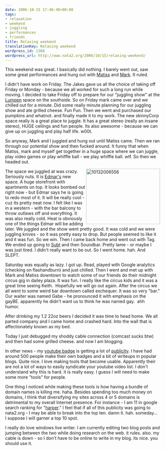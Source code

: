 ```yaml
---
date: 2006-10-15 17:46:40+00:00
tags:
- relaxation
- weekend
- juggling
- performances
- friends
title: Relaxing weekend
translationKey: Relaxing weekend
wordpress_id: 1368
wordpress_url: http://www.nata2.org/2006/10/15/relaxing-weekend/
---
```


<p>This weekend was great. I basically did nothing. I barely went out, saw some great performances and hung out with <a href="http://therats.org">Matiss</a> and <a href="http://markhaywardismyhero.com/">Mark</a>. It ruled.&nbsp; </p> <p>I didn't have work on Friday. The Jakes gave us all the choice of taking off Friday or Monday - because we all worked for such a long run while moving. I decided to take Friday off to prepare for our "juggling show" at the <a href="http://www.lumpen.com">Lumpen</a> space on the southside. So on Friday mark came over and we chilled out for a minute. Did some really minute planning for our juggling show and ate grilled cheese. Fun Fun. Then we went and purchased our pumpkins and whatnot. and finally made it to my work. The new skinnyCorp space really is a great place to juggle. It has a great stereo (really an insane stereo), HUGE ceilings and fun people. Its also awesome - because we can give up on juggling and play half life. w00t. </p> <p>So anyway, Mark and I juggled and hung out until Matiss came. Then we ran through our potential show and then fucked around. It funny that when Matiss, mark and myself get together in a huge space where we can juggle, play video games or play whiffle ball - we play whiffle ball. wtf. So then we headed out. </p> <p><a title="Photo Sharing" href="http://www.flickr.com/photos/natatwo/268973569/"><img height="180" alt="10132006556" src="http://static.flickr.com/99/268973569_76e8aed283_m.jpg" width="240" align="right"></a>The space we juggled at was crazy. Seriously nuts. It is <a href="http://flickr.com/photos/natatwo/268974605/">Edmar's</a> new space. A huge storefront with apartments on top. It looks bombed out right now - but Edmar says he is going to redo most of it. It will be really cool - cuz its pretty neat now. I felt like I was in a western - with the bar balcony to throw outlaws off and everything. It was also really cold. Heat is obviously one of the things&nbsp;Edmar will be adding later. We juggled and the show went pretty good. It was cold and we were juggling knives - so it was pretty easy to drop. But people seemed to like it and it was fun. So we win. Then I came back home and went out with&nbsp;Tag. We ended up going to <a href="http://subt.com">Subt</a> and then Soundbar. Pretty lame - or maybe I was just tired. I didn't really want to be out. So I went home. hah. And SLEPT. &nbsp;</p> <p>Saturday was equally as lazy. I got up. Read, played with Google analytics (checking on flashandburn) and just chilled. Then I went and met up with Mark and Matiss downtown to watch some of our friends do their midnight circus gig in dailey plaza. It was fun. I really like the circus kids and it was a great time seeing Keith.&nbsp; Hopefully we will go out again. After the circus we all went to some weird bar downtown called exchequer. It was so very "bar." Our waiter was named Gabe - he pronounced it with emphasis on the gayBE. apparently he didn't want us to think he was named gay.&nbsp; ahh humor. </p> <p>After drinking my 1.2 22oz beers I decided it was time to head home. We all parted company and I came home and crashed hard. Into the wall that is affectionately known as my bed. </p> <p>Today I just debugged my shoddy cable connection (comcast sucks btw) and then had some grilled cheese. and now I am blogging. </p> <p>In other news - my <a href="http://flashandburn.net/youtubeBadge/">youtube badge</a> is getting a lot of <a href="http://technorati.com/search/flashandburn.net%2FyoutubeBadge%2F">publicity</a>. I have had around 500 people make their own badges and a bit of writeups in popular blogs. Quite nice. I love making tools that become usable. Apparently their are not a lot of ways to easily syndicate your youtube video list. I don't understand why this is hard. it is really easy. I guess I will need to make some more "tools" for people. </p> <p>One thing I noticed while making these tools is how having a bundle of domain names is killing me. haha. Besides spending too much money on domains, I think that diversifying my sites across 4 or 5 domains is detrimental to my overall Internet presence. For instance&nbsp;- I am 11 in google search ranking for "<a href="http://www.google.com/search?q=harper">harper</a>." I feel that if all of this publicity was going to nata2.org - I may be able to break into the top ten. damn it. hah. someday... I suppose I will garner a top 10 spot. </p> <p>I really do love windows live writer. I am currently editing two blog posts and jumping between the two while doing research on the web. it rules. also. my cable is down - so I don't have to be online to write in my blog. its nice. you should use it. </p>